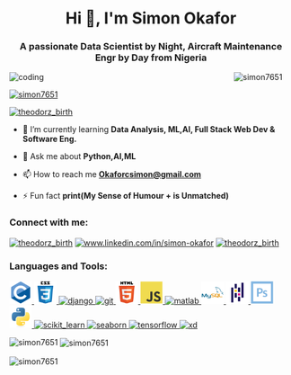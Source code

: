 <h1 align="center">Hi 👋, I'm Simon Okafor</h1>
<h3 align="center">A passionate Data Scientist by Night, Aircraft Maintenance Engr by Day from Nigeria</h3>
<img aline="right" alt = "coding" width = "400" src = "https://encrypted-tbn0.gstatic.com/images?q=tbn:ANd9GcSy5v9cC9na_Eme-hFZLRn6wdo_Yd7See1w1A&usqp=CAU"

<p align="left"> <img src="https://komarev.com/ghpvc/?username=simon7651&label=Profile%20views&color=0e75b6&style=flat" alt="simon7651" /> </p>

<p align="left"> <a href="https://github.com/ryo-ma/github-profile-trophy"><img src="https://github-profile-trophy.vercel.app/?username=simon7651" alt="simon7651" /></a> </p>

<p align="left"> <a href="https://twitter.com/theodorz_birth" target="blank"><img src="https://img.shields.io/twitter/follow/theodorz_birth?logo=twitter&style=for-the-badge" alt="theodorz_birth" /></a> </p>

- 🌱 I’m currently learning **Data Analysis, ML,AI, Full Stack Web Dev & Software Eng.**

- 💬 Ask me about **Python,AI,ML**

- 📫 How to reach me **Okaforcsimon@gmail.com**

- ⚡ Fun fact **print(My Sense of Humour + is Unmatched)**

<h3 align="left">Connect with me:</h3>
<p align="left">
<a href="https://twitter.com/theodorz_birth" target="blank"><img align="center" src="https://raw.githubusercontent.com/rahuldkjain/github-profile-readme-generator/master/src/images/icons/Social/twitter.svg" alt="theodorz_birth" height="30" width="40" /></a>
<a href="https://linkedin.com/in/www.linkedin.com/in/simon-okafor" target="blank"><img align="center" src="https://raw.githubusercontent.com/rahuldkjain/github-profile-readme-generator/master/src/images/icons/Social/linked-in-alt.svg" alt="www.linkedin.com/in/simon-okafor" height="30" width="40" /></a>
<a href="https://www.leetcode.com/theodorz_birth" target="blank"><img align="center" src="https://raw.githubusercontent.com/rahuldkjain/github-profile-readme-generator/master/src/images/icons/Social/leet-code.svg" alt="theodorz_birth" height="30" width="40" /></a>
</p>

<h3 align="left">Languages and Tools:</h3>
<p align="left"> <a href="https://www.cprogramming.com/" target="_blank" rel="noreferrer"> <img src="https://raw.githubusercontent.com/devicons/devicon/master/icons/c/c-original.svg" alt="c" width="40" height="40"/> </a> <a href="https://www.w3schools.com/css/" target="_blank" rel="noreferrer"> <img src="https://raw.githubusercontent.com/devicons/devicon/master/icons/css3/css3-original-wordmark.svg" alt="css3" width="40" height="40"/> </a> <a href="https://www.djangoproject.com/" target="_blank" rel="noreferrer"> <img src="https://cdn.worldvectorlogo.com/logos/django.svg" alt="django" width="40" height="40"/> </a> <a href="https://git-scm.com/" target="_blank" rel="noreferrer"> <img src="https://www.vectorlogo.zone/logos/git-scm/git-scm-icon.svg" alt="git" width="40" height="40"/> </a> <a href="https://www.w3.org/html/" target="_blank" rel="noreferrer"> <img src="https://raw.githubusercontent.com/devicons/devicon/master/icons/html5/html5-original-wordmark.svg" alt="html5" width="40" height="40"/> </a> <a href="https://developer.mozilla.org/en-US/docs/Web/JavaScript" target="_blank" rel="noreferrer"> <img src="https://raw.githubusercontent.com/devicons/devicon/master/icons/javascript/javascript-original.svg" alt="javascript" width="40" height="40"/> </a> <a href="https://www.mathworks.com/" target="_blank" rel="noreferrer"> <img src="https://upload.wikimedia.org/wikipedia/commons/2/21/Matlab_Logo.png" alt="matlab" width="40" height="40"/> </a> <a href="https://www.mysql.com/" target="_blank" rel="noreferrer"> <img src="https://raw.githubusercontent.com/devicons/devicon/master/icons/mysql/mysql-original-wordmark.svg" alt="mysql" width="40" height="40"/> </a> <a href="https://pandas.pydata.org/" target="_blank" rel="noreferrer"> <img src="https://raw.githubusercontent.com/devicons/devicon/2ae2a900d2f041da66e950e4d48052658d850630/icons/pandas/pandas-original.svg" alt="pandas" width="40" height="40"/> </a> <a href="https://www.photoshop.com/en" target="_blank" rel="noreferrer"> <img src="https://raw.githubusercontent.com/devicons/devicon/master/icons/photoshop/photoshop-line.svg" alt="photoshop" width="40" height="40"/> </a> <a href="https://www.python.org" target="_blank" rel="noreferrer"> <img src="https://raw.githubusercontent.com/devicons/devicon/master/icons/python/python-original.svg" alt="python" width="40" height="40"/> </a> <a href="https://scikit-learn.org/" target="_blank" rel="noreferrer"> <img src="https://upload.wikimedia.org/wikipedia/commons/0/05/Scikit_learn_logo_small.svg" alt="scikit_learn" width="40" height="40"/> </a> <a href="https://seaborn.pydata.org/" target="_blank" rel="noreferrer"> <img src="https://seaborn.pydata.org/_images/logo-mark-lightbg.svg" alt="seaborn" width="40" height="40"/> </a> <a href="https://www.tensorflow.org" target="_blank" rel="noreferrer"> <img src="https://www.vectorlogo.zone/logos/tensorflow/tensorflow-icon.svg" alt="tensorflow" width="40" height="40"/> </a> <a href="https://www.adobe.com/products/xd.html" target="_blank" rel="noreferrer"> <img src="https://cdn.worldvectorlogo.com/logos/adobe-xd.svg" alt="xd" width="40" height="40"/> </a> </p>

<p><img align="left" src="https://github-readme-stats.vercel.app/api/top-langs?username=simon7651&show_icons=true&locale=en&layout=compact" alt="simon7651" /></p>

<p>&nbsp;<img align="center" src="https://github-readme-stats.vercel.app/api?username=simon7651&show_icons=true&locale=en" alt="simon7651" /></p>

<p><img align="center" src="https://github-readme-streak-stats.herokuapp.com/?user=simon7651&" alt="simon7651" /></p>
